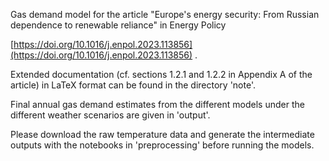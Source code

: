Gas demand model for the article "Europe's energy security: From Russian dependence to renewable reliance" in Energy Policy

[https://doi.org/10.1016/j.enpol.2023.113856](https://doi.org/10.1016/j.enpol.2023.113856) . 

Extended documentation (cf. sections 1.2.1 and 1.2.2 in Appendix A of the article) in LaTeX format can be found in the directory 'note'.

Final annual gas demand estimates from the different models under the different weather scenarios are given in 'output'. 

Please download the raw temperature data and generate the intermediate outputs with the notebooks in 'preprocessing' before running the models.
